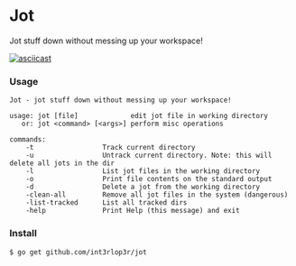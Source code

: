 # Jot
Jot stuff down without messing up your workspace!

[![asciicast](https://asciinema.org/a/bqlsbmokx5zdc0ti4y901krde.png)](https://asciinema.org/a/bqlsbmokx5zdc0ti4y901krde)

### Usage

    Jot - jot stuff down without messing up your workspace!
    
    usage: jot [file]             edit jot file in working directory
       or: jot <command> [<args>] perform misc operations
    
    commands:
        -t                 Track current directory
        -u                 Untrack current directory. Note: this will delete all jots in the dir
        -l                 List jot files in the working directory
        -o                 Print file contents on the standard output
        -d                 Delete a jot from the working directory
        -clean-all         Remove all jot files in the system (dangerous)
        -list-tracked      List all tracked dirs
        -help              Print Help (this message) and exit


### Install

    $ go get github.com/int3rlop3r/jot


